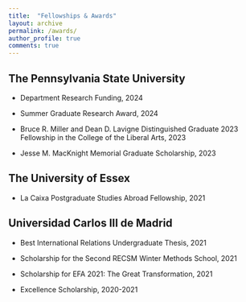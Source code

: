 ```yaml
---
title:  "Fellowships & Awards"
layout: archive
permalink: /awards/
author_profile: true
comments: true
---
```


## The Pennsylvania State University

- Department Research Funding, 2024

- Summer Graduate Research Award, 2024
  
- Bruce R. Miller and Dean D. Lavigne Distinguished Graduate 2023 Fellowship in the College of the Liberal Arts, 2023

- Jesse M. MacKnight Memorial Graduate Scholarship, 2023

## The University of Essex

- La Caixa Postgraduate Studies Abroad Fellowship, 2021

## Universidad Carlos III de Madrid

- Best International Relations Undergraduate Thesis, 2021 
  
- Scholarship for the Second RECSM Winter Methods School, 2021
  
- Scholarship for EFA 2021: The Great Transformation, 2021
  
- Excellence Scholarship, 2020-2021 

